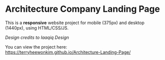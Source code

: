 # Architecture Company Landing Page

This is a **responsive** website project for mobile (375px) and desktop (1440px), using HTML/CSS/JS.

_Design credits to Iaaqiq Design_

You can view the project here:  
https://terryheewonkim.github.io/Architecture-Landing-Page/
